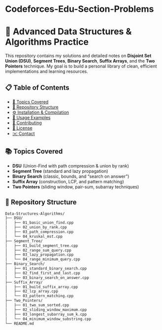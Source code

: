 # Codeforces-Edu-Section-Problems
# 🚀 Advanced Data Structures & Algorithms Practice

This repository contains my solutions and detailed notes on **Disjoint Set Union (DSU)**, **Segment Trees**, **Binary Search**, **Suffix Arrays**, and the **Two Pointers** technique. My goal is to build a personal library of clean, efficient implementations and learning resources.

## 📋 Table of Contents

- [📝 Topics Covered](#-topics-covered)  
- [📂 Repository Structure](#-repository-structure)  
- [⚙️ Installation & Compilation](#️-installation--compilation)  
- [🚀 Usage Examples](#-usage-examples)  
- [🤝 Contributing](#-contributing)  
- [📜 License](#-license)  
- [✉️ Contact](#-contact)  

## 📚 Topics Covered

- **DSU** (Union-Find with path compression & union by rank)  
- **Segment Tree** (standard and lazy propagation)  
- **Binary Search** (classic, bounds, and “search on answer”)  
- **Suffix Array** (construction, LCP, and pattern matching)  
- **Two Pointers** (sliding window, pair-sum, subarray techniques)  

## 📂 Repository Structure

```bash
Data-Structures-Algorithms/
├── DSU/
│   ├── 01_basic_union_find.cpp
│   ├── 02_union_by_rank.cpp
│   ├── 03_path_compression.cpp
│   └── 04_kruskal_mst.cpp
├── Segment_Tree/
│   ├── 01_build_segment_tree.cpp
│   ├── 02_range_sum_query.cpp
│   ├── 03_lazy_propagation.cpp
│   └── 04_range_minimum_query.cpp
├── Binary_Search/
│   ├── 01_standard_binary_search.cpp
│   ├── 02_find_first_and_last.cpp
│   └── 03_binary_search_on_answer.cpp
├── Suffix_Array/
│   ├── 01_build_suffix_array.cpp
│   ├── 02_lcp_array.cpp
│   └── 03_pattern_matching.cpp
├── Two_Pointers/
│   ├── 01_two_sum_sorted.cpp
│   ├── 02_sliding_window_maximum.cpp
│   ├── 03_longest_subarray_sum_k.cpp
│   └── 04_minimum_window_substring.cpp
└── README.md
